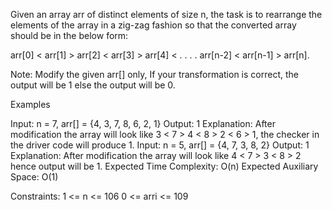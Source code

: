Given an array arr of distinct elements of size n, the task is to rearrange the elements of the array in a zig-zag fashion so that the converted array should be in the below form: 

arr[0] < arr[1]  > arr[2] < arr[3] > arr[4] < . . . . arr[n-2] < arr[n-1] > arr[n]. 

Note: Modify the given arr[] only, If your transformation is correct, the output will be 1 else the output will be 0. 

Examples

Input: n = 7, arr[] = {4, 3, 7, 8, 6, 2, 1}
Output: 1
Explanation:  After modification the array will look like 3 < 7 > 4 < 8 > 2 < 6 > 1, the checker in the driver code will produce 1.
Input: n = 5, arr[] = {4, 7, 3, 8, 2}
Output: 1
Explanation: After modification the array will look like 4 < 7 > 3 < 8 > 2 hence output will be 1.
Expected Time Complexity: O(n)
Expected Auxiliary Space: O(1)

Constraints:
1 <= n <= 106
0 <= arri <= 109